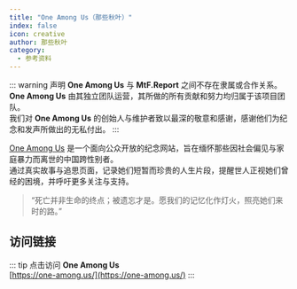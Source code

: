 ```yaml
---
title: "One Among Us（那些秋叶）"
index: false
icon: creative
author: 那些秋叶
category:
  - 参考资料
---
```


::: warning 声明
**One Among Us** 与 **MtF.Report** 之间不存在隶属或合作关系。  
**One Among Us** 由其独立团队运营，其所做的所有贡献和努力均归属于该项目团队。  
我们对 **One Among Us** 的创始人与维护者致以最深的敬意和感谢，感谢他们为纪念和发声所做出的无私付出。
:::


[One Among Us](https://one-among.us/) 是一个面向公众开放的纪念网站，旨在缅怀那些因社会偏见与家庭暴力而离世的中国跨性别者。  
通过真实故事与追思页面，记录她们短暂而珍贵的人生片段，提醒世人正视她们曾经的困境，并呼吁更多关注与支持。

> “死亡并非生命的终点；被遗忘才是。愿我们的记忆化作灯火，照亮她们来时的路。”

## 访问链接

::: tip
点击访问 **One Among Us**  
[https://one-among.us/](https://one-among.us/)
:::

